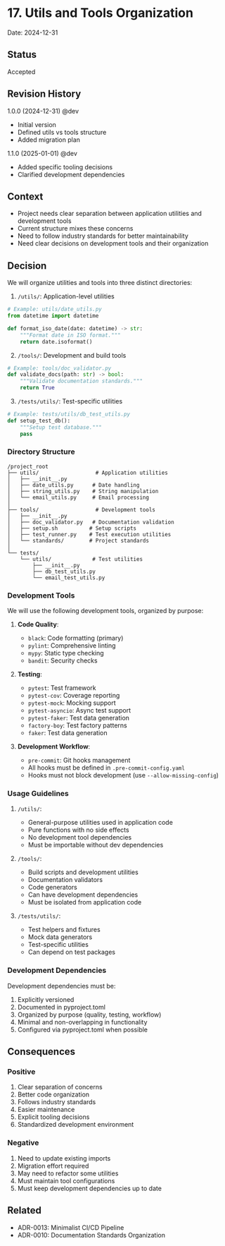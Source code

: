 # 17. Utils and Tools Organization

Date: 2024-12-31

## Status

Accepted

## Revision History
1.0.0 (2024-12-31) @dev
- Initial version
- Defined utils vs tools structure
- Added migration plan

1.1.0 (2025-01-01) @dev
- Added specific tooling decisions
- Clarified development dependencies

## Context
- Project needs clear separation between application utilities and development tools
- Current structure mixes these concerns
- Need to follow industry standards for better maintainability
- Need clear decisions on development tools and their organization

## Decision

We will organize utilities and tools into three distinct directories:

1. `/utils/`: Application-level utilities
```python
# Example: utils/date_utils.py
from datetime import datetime

def format_iso_date(date: datetime) -> str:
    """Format date in ISO format."""
    return date.isoformat()
```

2. `/tools/`: Development and build tools
```python
# Example: tools/doc_validator.py
def validate_docs(path: str) -> bool:
    """Validate documentation standards."""
    return True
```

3. `/tests/utils/`: Test-specific utilities
```python
# Example: tests/utils/db_test_utils.py
def setup_test_db():
    """Setup test database."""
    pass
```

### Directory Structure
```
/project_root
├── utils/                  # Application utilities
│   ├── __init__.py
│   ├── date_utils.py      # Date handling
│   ├── string_utils.py    # String manipulation
│   └── email_utils.py     # Email processing
│
├── tools/                  # Development tools
│   ├── __init__.py
│   ├── doc_validator.py   # Documentation validation
│   ├── setup.sh          # Setup scripts
│   ├── test_runner.py    # Test execution utilities
│   └── standards/        # Project standards
│
└── tests/
    └── utils/             # Test utilities
        ├── __init__.py
        ├── db_test_utils.py
        └── email_test_utils.py
```

### Development Tools

We will use the following development tools, organized by purpose:

1. **Code Quality**:
   - `black`: Code formatting (primary)
   - `pylint`: Comprehensive linting
   - `mypy`: Static type checking
   - `bandit`: Security checks

2. **Testing**:
   - `pytest`: Test framework
   - `pytest-cov`: Coverage reporting
   - `pytest-mock`: Mocking support
   - `pytest-asyncio`: Async test support
   - `pytest-faker`: Test data generation
   - `factory-boy`: Test factory patterns
   - `faker`: Test data generation

3. **Development Workflow**:
   - `pre-commit`: Git hooks management
   - All hooks must be defined in `.pre-commit-config.yaml`
   - Hooks must not block development (use `--allow-missing-config`)

### Usage Guidelines

1. `/utils/`:
   - General-purpose utilities used in application code
   - Pure functions with no side effects
   - No development tool dependencies
   - Must be importable without dev dependencies

2. `/tools/`:
   - Build scripts and development utilities
   - Documentation validators
   - Code generators
   - Can have development dependencies
   - Must be isolated from application code

3. `/tests/utils/`:
   - Test helpers and fixtures
   - Mock data generators
   - Test-specific utilities
   - Can depend on test packages

### Development Dependencies

Development dependencies must be:
1. Explicitly versioned
2. Documented in pyproject.toml
3. Organized by purpose (quality, testing, workflow)
4. Minimal and non-overlapping in functionality
5. Configured via pyproject.toml when possible

## Consequences

### Positive
1. Clear separation of concerns
2. Better code organization
3. Follows industry standards
4. Easier maintenance
5. Explicit tooling decisions
6. Standardized development environment

### Negative
1. Need to update existing imports
2. Migration effort required
3. May need to refactor some utilities
4. Must maintain tool configurations
5. Must keep development dependencies up to date

## Related
- ADR-0013: Minimalist CI/CD Pipeline
- ADR-0010: Documentation Standards Organization
